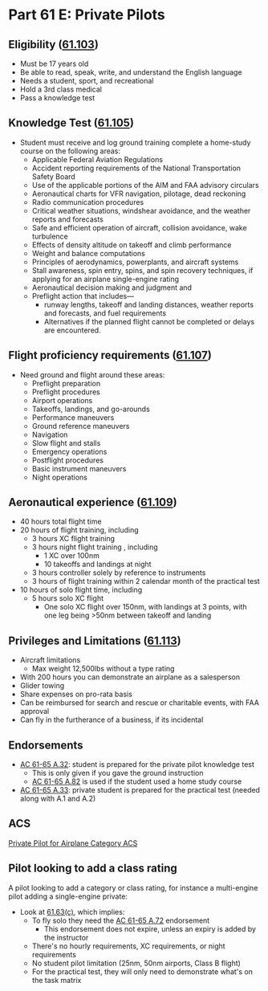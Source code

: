 # Part 61 E: Private Pilots

## Eligibility ([61.103](/_references/14-CFR/61.103))

- Must be 17 years old
- Be able to read, speak, write, and understand the English language
- Needs a student, sport, and recreational
- Hold a 3rd class medical
- Pass a knowledge test

## Knowledge Test ([61.105](/_references/14-CFR/61.105))

- Student must receive and log ground training complete a home-study course on the following areas:
  - Applicable Federal Aviation Regulations
  - Accident reporting requirements of the National Transportation Safety Board
  - Use of the applicable portions of the AIM and FAA advisory circulars
  - Aeronautical charts for VFR navigation, pilotage, dead reckoning
  - Radio communication procedures
  - Critical weather situations, windshear avoidance, and the weather reports and forecasts
  - Safe and efficient operation of aircraft, collision avoidance, wake turbulence
  - Effects of density altitude on takeoff and climb performance
  - Weight and balance computations
  - Principles of aerodynamics, powerplants, and aircraft systems
  - Stall awareness, spin entry, spins, and spin recovery techniques, if applying for an airplane single-engine rating
  - Aeronautical decision making and judgment and
  - Preflight action that includes—
    - runway lengths, takeoff and landing distances, weather reports and forecasts, and fuel requirements
    - Alternatives if the planned flight cannot be completed or delays are encountered.

## Flight proficiency requirements ([61.107](/_references/14-CFR/61.107))

- Need ground and flight around these areas:
  - Preflight preparation
  - Preflight procedures
  - Airport operations
  - Takeoffs, landings, and go-arounds
  - Performance maneuvers
  - Ground reference maneuvers
  - Navigation
  - Slow flight and stalls
  - Emergency operations
  - Postflight procedures
  - Basic instrument maneuvers
  - Night operations

## Aeronautical experience ([61.109](/_references/14-CFR/61.109))

- 40 hours total flight time
- 20 hours of flight training, including
  - 3 hours XC flight training
  - 3 hours night flight training , including
    - 1 XC over 100nm
    - 10 takeoffs and landings at night
  - 3 hours controller solely by reference to instruments
  - 3 hours of flight training within 2 calendar month of the practical test
- 10 hours of solo flight time, including
  - 5 hours solo XC flight
    - One solo XC flight over 150nm, with landings at 3 points, with one leg being >50nm between takeoff and landing

## Privileges and Limitations ([61.113](/_references/14-CFR/61.113))

- Aircraft limitations
  - Max weight 12,500lbs without a type rating
- With 200 hours you can demonstrate an airplane as a salesperson
- Glider towing
- Share expenses on pro-rata basis
- Can be reimbursed for search and rescue or charitable events, with FAA approval
- Can fly in the furtherance of a business, if its incidental

## Endorsements

- [AC 61-65 A.32](/_references/AC-61-65/A.32): student is prepared for the private pilot knowledge test
  - This is only given if you gave the ground instruction
  - [AC 61-65 A.82](/_references/AC-61-65/A.82) is used if the student used a home study course
- [AC 61-65 A.33](/_references/AC-61-65/A.33): private student is prepared for the practical test (needed along with A.1 and A.2)

## ACS

[Private Pilot for Airplane Category ACS](https://www.faa.gov/training_testing/testing/acs/private_airplane_acs_6.pdf)

## Pilot looking to add a class rating

A pilot looking to add a category or class rating, for instance a multi-engine pilot adding a single-engine private:

- Look at [61.63(c)](/_references/14-CFR/61.63), which implies:
  - To fly solo they need the [AC 61-65 A.72](/_references/AC-61-65/A.72) endorsement
    - This endorsement does not expire, unless an expiry is added by the instructor
  - There's no hourly requirements, XC requirements, or night requirements
  - No student pilot limitation (25nm, 50nm airports, Class B flight)
  - For the practical test, they will only need to demonstrate what's on the task matrix
